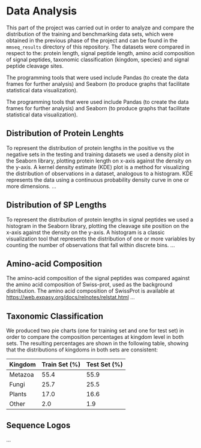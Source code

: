 # Data Analysis 

This part of the project was carried out in order to analyze and compare the distribution of the training and benchmarking data sets, which were obtained in the previous phase of the project and can be found in the `mmseq_results` directory of this repository. The datasets were compared in respect to the: protein length, signal peptide length, amino acid composition of signal peptides, taxonomic classification (kingdom, species) and signal peptide cleavage sites.

The programming tools that were used include Pandas (to create the data frames for further analysis) and Seaborn (to produce graphs that facilitate statistical data visualization). 

The programming tools that were used include Pandas (to create the data frames for further analysis) and Seaborn (to produce graphs that facilitate statistical data visualization). 


## Distribution of Protein Lenghts
To represent the distribution of protein lengths in the positive vs the negative sets in the testing and training datasets we used a density plot in the Seaborn library, plotting protein length on x-axis against the density on the y-axis. A kernel density estimate (KDE) plot is a method for visualizing the distribution of observations in a dataset, analogous to a histogram. KDE represents the data using a continuous probability density curve in one or more dimensions.
...

## Distribution of SP Lengths
To represent the distribution of protein lengths in signal peptides we used a histogram in the Seaborn library, plotting the cleavage site position on the x-axis against the density on the y-axis. A histogram is a classic visualization tool that represents the distribution of one or more variables by counting the number of observations that fall within discrete bins.
...

## Amino-acid Composition
The amino-acid composition of the signal peptides was compared against the amino acid composition of Swiss-prot, used as the background distribution. The amino acid composition of SwissProt is available at https://web.expasy.org/docs/relnotes/relstat.html
...

## Taxonomic Classification

We produced two pie charts (one for training set and one for test set) in order to compare the composition percentages at kingdom level in both sets. The resulting percentages are shown in the following table, showing that the distributions of kingdoms in both sets are consistent:

| Kingdom  | Train Set (%) | Test Set (%) |
|----------|---------------|--------------|
| Metazoa  | 55.4          | 55.9         |
| Fungi    | 25.7          | 25.5         |
| Plants   | 17.0          | 16.6         |
| Other    | 2.0           | 1.9          |


## Sequence Logos

...

